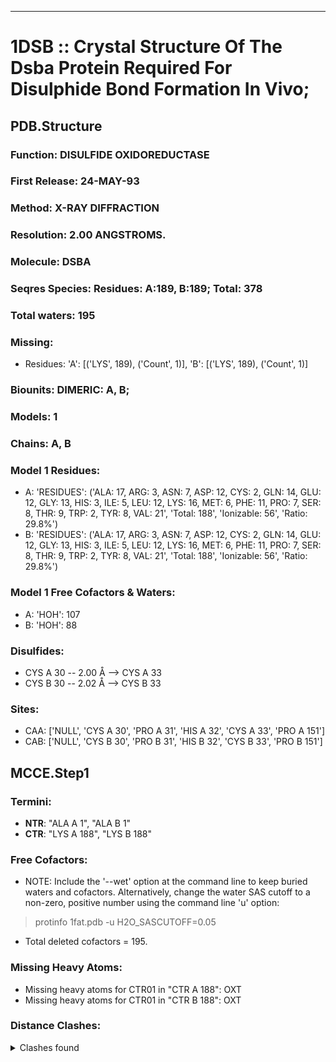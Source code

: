 ---
# 1DSB :: Crystal Structure Of The Dsba Protein Required For Disulphide Bond Formation In Vivo;
## PDB.Structure
### Function: DISULFIDE OXIDOREDUCTASE
### First Release: 24-MAY-93
### Method: X-RAY DIFFRACTION
### Resolution: 2.00 ANGSTROMS.
### Molecule: DSBA
### Seqres Species: Residues: A:189, B:189; Total: 378
### Total waters: 195
### Missing:
  - Residues:
 'A': [('LYS', 189), ('Count', 1)], 'B': [('LYS', 189), ('Count', 1)]

### Biounits: DIMERIC: A, B;
### Models: 1
### Chains: A, B
### Model 1 Residues:
  - A:
 'RESIDUES': ('ALA: 17, ARG: 3, ASN: 7, ASP: 12, CYS: 2, GLN: 14, GLU: 12, GLY: 13, HIS: 3, ILE: 5, LEU: 12, LYS: 16, MET: 6, PHE: 11, PRO: 7, SER: 8, THR: 9, TRP: 2, TYR: 8, VAL: 21', 'Total: 188', 'Ionizable: 56',
              'Ratio: 29.8%')
  - B:
 'RESIDUES': ('ALA: 17, ARG: 3, ASN: 7, ASP: 12, CYS: 2, GLN: 14, GLU: 12, GLY: 13, HIS: 3, ILE: 5, LEU: 12, LYS: 16, MET: 6, PHE: 11, PRO: 7, SER: 8, THR: 9, TRP: 2, TYR: 8, VAL: 21', 'Total: 188', 'Ionizable: 56',
              'Ratio: 29.8%')

### Model 1 Free Cofactors & Waters:
  - A:
 'HOH': 107
  - B:
 'HOH': 88

### Disulfides:
  - CYS A  30 -- 2.00 Å --> CYS A  33
  - CYS B  30 -- 2.02 Å --> CYS B  33

### Sites:
  - CAA: ['NULL', 'CYS A  30', 'PRO A  31', 'HIS A  32', 'CYS A  33', 'PRO A 151']
  - CAB: ['NULL', 'CYS B  30', 'PRO B  31', 'HIS B  32', 'CYS B  33', 'PRO B 151']

## MCCE.Step1
### Termini:
 - <strong>NTR</strong>: "ALA A   1", "ALA B   1"
 - <strong>CTR</strong>: "LYS A 188", "LYS B 188"

### Free Cofactors:
  - NOTE: Include the '--wet' option at the command line to keep buried waters and cofactors. Alternatively, change the water SAS cutoff to a non-zero, positive number using the command line 'u' option:
  > protinfo 1fat.pdb -u H2O_SASCUTOFF=0.05
  - Total deleted cofactors = 195.

### Missing Heavy Atoms:
  -    Missing heavy atoms for CTR01 in "CTR A 188":   OXT
  -    Missing heavy atoms for CTR01 in "CTR B 188":   OXT

### Distance Clashes:
<details><summary>Clashes found</summary>

- d= 1.52: " CA  NTR A   1" to " CB  ALA A   1"
- d= 1.47: " CA  NTR B   1" to " CB  ALA B   1"

</details>

